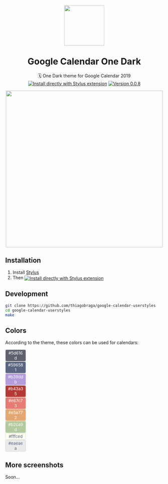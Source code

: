 <h1 align="center">
  <img src="https://www.logospng.com/images/101/outlook-calendar-on-iphone-newcalendar-101580.png" height="128" /><br>
  <br>
  Google Calendar One Dark
</h1>

<p align="center">
  🗓 One Dark theme for Google Calendar 2019<br>
  <a href="https://raw.githubusercontent.com/thiagobraga/todoist-userstyles/master/theme.user.css"><img src="https://img.shields.io/badge/Install%20directly%20with-Stylus-lightgrey.svg?longCache=true&logo=google&logoColor=f1f1f1" align="center" alt="Install directly with Stylus extension" /></a>
  <a href="https://raw.githubusercontent.com/thiagobraga/todoist-userstyles/master/theme.user.css"><img src="https://img.shields.io/badge/version-0.0.8-red.svg" align="center" alt="Version 0.0.8"></a>
</p>

<p align="center">
  <img src="https://i.imgur.com/5n9DG6z.png" width="500" />
</p>

## Installation

1. Install [Stylus][stylus-addon]
2. Then <a href="https://raw.githubusercontent.com/thiagobraga/todoist-userstyles/master/theme.user.css"><img src="https://img.shields.io/badge/Install%20directly%20with-Stylus-lightgrey.svg?longCache=true&logo=todoist&logoColor=f1f1f1" align="center" alt="Install directly with Stylus extension" /></a>

[stylus-addon]: https://add0n.com/stylus.html
[badge]: https://img.shields.io/badge/Install%20directly%20with-Stylus-116b59.svg?longCache=true
[style]: https://raw.githubusercontent.com/thiagobraga/google-calendar-userstyles/master/theme.user.css

## Development

``` sh
git clone https://github.com/thiagobraga/google-calendar-userstyles
cd google-calendar-userstyles
make
```

## Colors

According to the theme, these colors can be used for calendars:

<span style="border: 1px solid #ddd; font-size: 13px; border-radius: 4px; padding: 2px 6px; background-color: #5d616d; color: #fff; text-align: center; width: 52px; display: inline-block">#5d616d</span><br>
<span style="border: 1px solid #ddd; font-size: 13px; border-radius: 4px; padding: 2px 6px; background-color: #596581; color: #fff; text-align: center; width: 52px; display: inline-block">#596581</span><br>
<span style="border: 1px solid #ddd; font-size: 13px; border-radius: 4px; padding: 2px 6px; background-color: #b39ddb; color: #fff; text-align: center; width: 52px; display: inline-block">#b39ddb</span><br>
<span style="border: 1px solid #ddd; font-size: 13px; border-radius: 4px; padding: 2px 6px; background-color: #b43a35; color: #fff; text-align: center; width: 52px; display: inline-block">#b43a35</span><br>
<span style="border: 1px solid #ddd; font-size: 13px; border-radius: 4px; padding: 2px 6px; background-color: #e67c73; color: #fff; text-align: center; width: 52px; display: inline-block">#e67c73</span><br>
<span style="border: 1px solid #ddd; font-size: 13px; border-radius: 4px; padding: 2px 6px; background-color: #e5a772; color: #fff; text-align: center; width: 52px; display: inline-block">#e5a772</span><br>
<span style="border: 1px solid #ddd; font-size: 13px; border-radius: 4px; padding: 2px 6px; background-color: #b2ca9d; color: #fff; text-align: center; width: 52px; display: inline-block">#b2ca9d</span><br>
<span style="border: 1px solid #ddd; font-size: 13px; border-radius: 4px; padding: 2px 6px; background-color: #fffced; color: #596581; text-align: center; width: 52px; display: inline-block">#fffced</span><br>
<span style="border: 1px solid #ddd; font-size: 13px; border-radius: 4px; padding: 2px 6px; background-color: #eaeaea; color: #596581; text-align: center; width: 52px; display: inline-block">#eaeaea</span><br>

## More screenshots

Soon...

